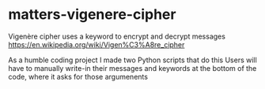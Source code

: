 # matters-vigenere-cipher

Vigenère cipher uses a keyword to encrypt and decrypt messages
https://en.wikipedia.org/wiki/Vigen%C3%A8re_cipher

As a humble coding project I made two Python scripts that do this
Users will have to manually write-in their messages and keywords at the bottom of the code, where it asks for those argumenents 

